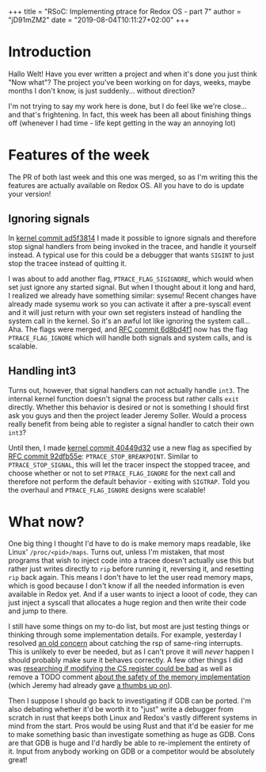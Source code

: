 +++
title = "RSoC: Implementing ptrace for Redox OS - part 7"
author = "jD91mZM2"
date = "2019-08-04T10:11:27+02:00"
+++

# Introduction

Hallo Welt! Have you ever written a project and when it's done you
just think "Now what"? The project you've been working on for days,
weeks, maybe months I don't know, is just suddenly... without
direction?

I'm not trying to say my work here is done, but I do feel like we're
close... and that's frightening. In fact, this week has been all about
finishing things off (whenever I had time - life kept getting in the
way an annoying lot)

# Features of the week

The PR of both last week and this one was merged, so as I'm writing
this the features are actually available on Redox OS. All you have to
do is update your version!

## Ignoring signals

In [kernel commit
ad5f3814](https://gitlab.redox-os.org/redox-os/kernel/merge_requests/107/diffs?commit_id=ad5f3814fa665fe1c7123b02a91feeec80b0d50d)
I made it possible to ignore signals and therefore stop signal
handlers from being invoked in the tracee, and handle it yourself
instead. A typical use for this could be a debugger that wants
`SIGINT` to just stop the tracee instead of quitting it.

I was about to add another flag, `PTRACE_FLAG_SIGIGNORE`, which would
when set just ignore any started signal. But when I thought about it
long and hard, I realized we already have something similar: sysemu!
Recent changes have already made sysemu work so you can activate it
after a pre-syscall event and it will just return with your own set
registers instead of handling the system call in the kernel. So it's
an awful lot like ignoring the system call... Aha. The flags were
merged, and [RFC commit
6d8bd4f1](https://gitlab.redox-os.org/redox-os/rfcs/merge_requests/14/diffs?commit_id=6d8bd4f15d98cc5b20b3fef856434b2cef0a5744)
now has the flag `PTRACE_FLAG_IGNORE` which will handle both signals
and system calls, and is scalable.

## Handling int3

Turns out, however, that signal handlers can not actually handle
`int3`. The internal kernel function doesn't signal the process but
rather calls `exit` directly. Whether this behavior is desired or not
is something I should first ask you guys and then the project leader
Jeremy Soller. Would a process really benefit from being able to
register a signal handler to catch their own `int3`?

Until then, I made [kernel commit
40449d32](https://gitlab.redox-os.org/redox-os/kernel/merge_requests/107/diffs?commit_id=40449d32b569aa174a631d839a8ce6bbeb573dbe)
use a new flag as specified by [RFC commit
92dfb55e](https://gitlab.redox-os.org/redox-os/rfcs/merge_requests/14/diffs?commit_id=92dfb55e2ffdb2d9c6a841b4e723494c3de749f5):
`PTRACE_STOP_BREAKPOINT`. Similar to `PTRACE_STOP_SIGNAL`, this will
let the tracer inspect the stopped tracee, and choose whether or not
to set `PTRACE_FLAG_IGNORE` for the next call and therefore not
perform the default behavior - exiting with `SIGTRAP`. Told you the
overhaul and `PTRACE_FLAG_IGNORE` designs were scalable!

# What now?

One big thing I thought I'd have to do is make memory maps readable,
like Linux' `/proc/<pid>/maps`. Turns out, unless I'm mistaken, that
most programs that wish to inject code into a tracee doesn't actually
use this but rather just writes directly to `rip` before running it,
reversing it, and resetting `rip` back again. This means I don't have
to let the user read memory maps, which is good because I don't know
if all the needed information is even available in Redox yet. And if a
user wants to inject a looot of code, they can just inject a syscall
that allocates a huge region and then write their code and jump to
there.

I still have some things on my to-do list, but most are just testing
things or thinking through some implementation details. For example,
yesterday I resolved [an old
concern](https://gitlab.redox-os.org/redox-os/kernel/merge_requests/104#note_17542)
about catching the rsp of same-ring interrupts. This is unlikely to
ever be needed, but as I can't prove it will *never* happen I should
probably make sure it behaves correctly. A few other things I did was
[researching if modifying the CS register could be
bad](https://gitlab.redox-os.org/jD91mZM2/kernel/commit/266d7817e222acade8f809e47d3ab05b58c91898)
as well as remove a TODO comment [about the safety of the memory
implementation](https://gitlab.redox-os.org/jD91mZM2/kernel/commit/9a59ef9416ec6b5f436519b8dfc9a1769dcfd85c)
(which Jeremy had already gave [a thumbs up
on](https://gitlab.redox-os.org/redox-os/kernel/merge_requests/104#note_17085)).

Then I suppose I should go back to investigating if GDB can be
ported. I'm also debating whether it'd be worth it to "just" write a
debugger from scratch in rust that keeps both Linux and Redox's vastly
different systems in mind from the start. Pros would be using Rust and
that it'd be easier for me to make something basic than investigate
something as huge as GDB. Cons are that GDB is huge and I'd hardly be
able to re-implement the entirety of it. Input from anybody working on
GDB or a competitor would be absolutely great!
